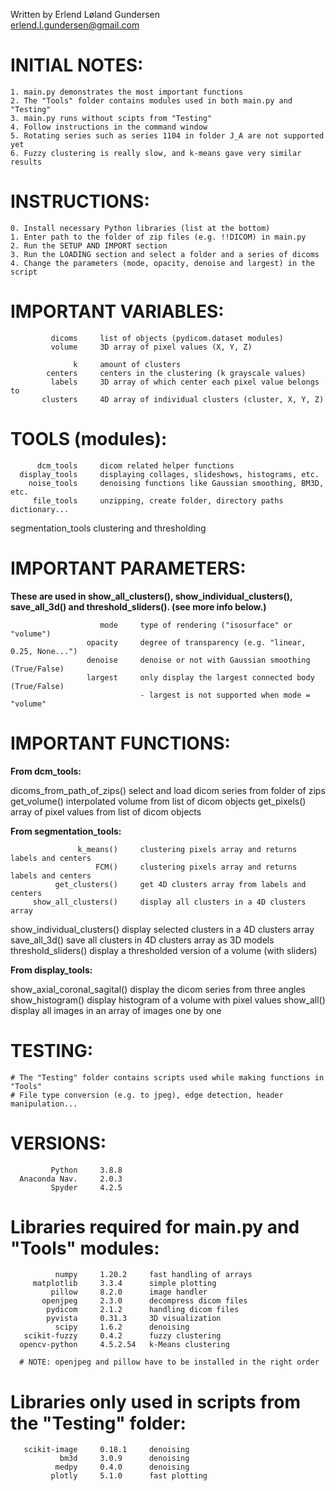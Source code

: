 Written by Erlend Løland Gundersen  
    erlend.l.gundersen@gmail.com

# INITIAL NOTES:

    1. main.py demonstrates the most important functions
    2. The "Tools" folder contains modules used in both main.py and "Testing"
    3. main.py runs without scipts from "Testing"
    4. Follow instructions in the command window
    5. Rotating series such as series 1104 in folder J_A are not supported yet
    6. Fuzzy clustering is really slow, and k-means gave very similar results
         
        
# INSTRUCTIONS:

    0. Install necessary Python libraries (list at the bottom)
    1. Enter path to the folder of zip files (e.g. !!DICOM) in main.py
    2. Run the SETUP AND IMPORT section
    3. Run the LOADING section and select a folder and a series of dicoms
    4. Change the parameters (mode, opacity, denoise and largest) in the script


# IMPORTANT VARIABLES:

             dicoms     list of objects (pydicom.dataset modules)
             volume     3D array of pixel values (X, Y, Z)
              
                  k     amount of clusters
            centers     centers in the clustering (k grayscale values)
             labels     3D array of which center each pixel value belongs to
           clusters     4D array of individual clusters (cluster, X, Y, Z)
           

# TOOLS (modules):
 
          dcm_tools     dicom related helper functions
      display_tools     displaying collages, slideshows, histograms, etc.
        noise_tools     denoising functions like Gaussian smoothing, BM3D, etc.
         file_tools     unzipping, create folder, directory paths dictionary...  
 segmentation_tools     clustering and thresholding
 
 
 # IMPORTANT PARAMETERS:

 **These are used in show_all_clusters(), show_individual_clusters(),
   save_all_3d() and threshold_sliders(). (see more info below.)**

                        mode     type of rendering ("isosurface" or "volume")
                     opacity     degree of transparency (e.g. "linear, 0.25, None...")
                     denoise     denoise or not with Gaussian smoothing (True/False)
                     largest     only display the largest connected body (True/False)
                                 - largest is not supported when mode = "volume"

                                       
# IMPORTANT FUNCTIONS:

  **From dcm_tools:**
 
  dicoms_from_path_of_zips()     select and load dicom series from folder of zips                                                
                get_volume()     interpolated volume from list of dicom objects
                get_pixels()     array of pixel values from list of dicom objects

  **From segmentation_tools:**
                   
                   k_means()     clustering pixels array and returns labels and centers
                       FCM()     clustering pixels array and returns labels and centers
              get_clusters()     get 4D clusters array from labels and centers
         show_all_clusters()     display all clusters in a 4D clusters array
  show_individual_clusters()     display selected clusters in a 4D clusters array
               save_all_3d()     save all clusters in 4D clusters array as 3D models
         threshold_sliders()     display a thresholded version of a volume (with sliders)

   **From display_tools:**
 
show_axial_coronal_sagital()    display the dicom series from three angles
            show_histogram()    display histogram of a volume with pixel values
                  show_all()    display all images in an array of images one by one

# TESTING: 

    # The "Testing" folder contains scripts used while making functions in "Tools"
    # File type conversion (e.g. to jpeg), edge detection, header manipulation...


# VERSIONS:
                             
             Python     3.8.8
      Anaconda Nav.	    2.0.3
             Spyder     4.2.5

 # Libraries required for main.py and "Tools" modules:
 
              numpy     1.20.2	   fast handling of arrays
         matplotlib  	3.3.4	   simple plotting
             pillow     8.2.0      image handler
           openjpeg     2.3.0      decompress dicom files
            pydicom     2.1.2	   handling dicom files	
            pyvista     0.31.3     3D visualization
              scipy	    1.6.2	   denoising	
       scikit-fuzzy 	0.4.2	   fuzzy clustering	
      opencv-python  	4.5.2.54   k-Means clustering
      
      # NOTE: openjpeg and pillow have to be installed in the right order

 # Libraries only used in scripts from the "Testing" folder:
 
       scikit-image     0.18.1	   denoising
               bm3d 	3.0.9	   denoising
              medpy	    0.4.0	   denoising
             plotly 	5.1.0      fast plotting
                                  
